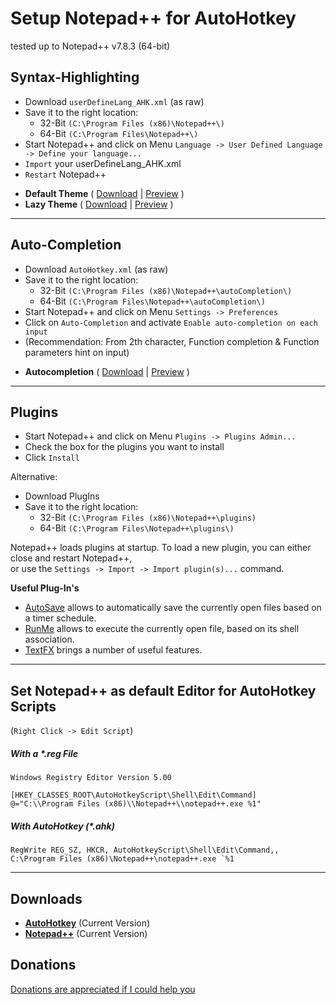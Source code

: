 # Setup Notepad++ for AutoHotkey
tested up to Notepad++ v7.8.3 (64-bit)

## Syntax-Highlighting
- Download `userDefineLang_AHK.xml` (as raw)
- Save it to the right location:
  - 32-Bit `(C:\Program Files (x86)\Notepad++\)`
  - 64-Bit `(C:\Program Files\Notepad++\)`
- Start Notepad++ and click on Menu `Language -> User Defined Language -> Define your language...`
- `Import` your userDefineLang_AHK.xml
- `Restart` Notepad++

* **Default Theme** (
[Download](../master/userDefineLang/default/userDefineLang_AHK.xml) | [Preview](../master/userDefineLang/default/udl_default.png) )  
* **Lazy Theme** (
[Download](../master/userDefineLang/lazy/userDefineLang_AHK.xml) | [Preview](../master/userDefineLang/lazy/udl_lazy.png) )

---

## Auto-Completion
- Download `AutoHotkey.xml` (as raw)
- Save it to the right location:
  - 32-Bit `(C:\Program Files (x86)\Notepad++\autoCompletion\)`
  - 64-Bit `(C:\Program Files\Notepad++\autoCompletion\)`
- Start Notepad++ and click on Menu `Settings -> Preferences`
- Click on `Auto-Completion` and activate `Enable auto-completion on each input`
- (Recommendation: From 2th character, Function completion & Function parameters hint on input)

* **Autocompletion** (
[Download](../master/autocomplete/AutoHotkey.xml) | [Preview](../master/autocomplete/autocomplete.png) )

---

## Plugins
- Start Notepad++ and click on Menu `Plugins -> Plugins Admin...`
- Check the box for the plugins you want to install
- Click `Install`

Alternative:
- Download PlugIns
- Save it to the right location:
  - 32-Bit `(C:\Program Files (x86)\Notepad++\plugins)`
  - 64-Bit `(C:\Program Files\Notepad++\plugins\)`

Notepad++ loads plugins at startup. To load a new plugin, you can either close and restart Notepad++,  
or use the `Settings -> Import -> Import plugin(s)...` command.

**Useful Plug-In's**
* [AutoSave](https://sites.google.com/site/fstellari/nppplugins/) allows to automatically save the currently open files based on a timer schedule.
* [RunMe](https://sites.google.com/site/fstellari/nppplugins/) allows to execute the currently open file, based on its shell association.
* [TextFX](http://sourceforge.net/projects/npp-plugins/files/TextFX/) brings a number of useful features.

---

## Set Notepad++ as default Editor for AutoHotkey Scripts
(`Right Click -> Edit Script`)

##### With a *.reg File
```
Windows Registry Editor Version 5.00
 
[HKEY_CLASSES_ROOT\AutoHotkeyScript\Shell\Edit\Command]
@="C:\\Program Files (x86)\\Notepad++\\notepad++.exe %1"
```
##### With AutoHotkey (*.ahk)
```autohotkey
RegWrite REG_SZ, HKCR, AutoHotkeyScript\Shell\Edit\Command,, C:\Program Files (x86)\Notepad++\notepad++.exe `%1
```

---

## Downloads
* **[AutoHotkey](https://autohotkey.com/download/ "AutoHotkey Downloads")** (Current Version)
* **[Notepad++](https://notepad-plus-plus.org/download/ "Notepad++ - Current Version")** (Current Version)


## Donations
[Donations are appreciated if I could help you](https://www.paypal.me/smithz)